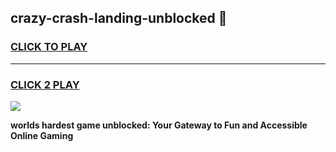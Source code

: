 
## crazy-crash-landing-unblocked 👋
<h3>
<a href="https://premium.freeplayer.one?title=crazy-crash-landing-unblocked&ref=14F">CLICK TO PLAY</a></h3>
<hr>

<h3>
<a href="https://premium.freeplayer.one?title=crazy-crash-landing-unblocked&ref=14F">CLICK 2 PLAY</a>
  
</h3>

<a href="https://premium.freeplayer.one?title=crazy-crash-landing-unblocked&ref=12F/"><img src="https://clearcache.store/games.png"></a>


**worlds hardest game unblocked: Your Gateway to Fun and Accessible Online Gaming**
